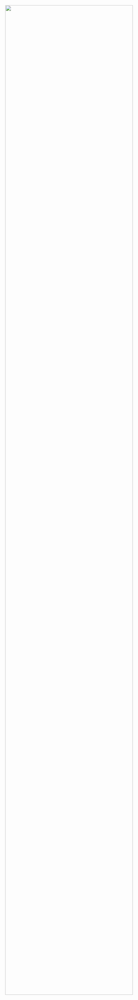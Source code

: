 
<img src="https://user-images.githubusercontent.com/16834522/87371552-36aa3480-c5b8-11ea-84fc-f5e325ad2aa6.gif" width = "90%" />
